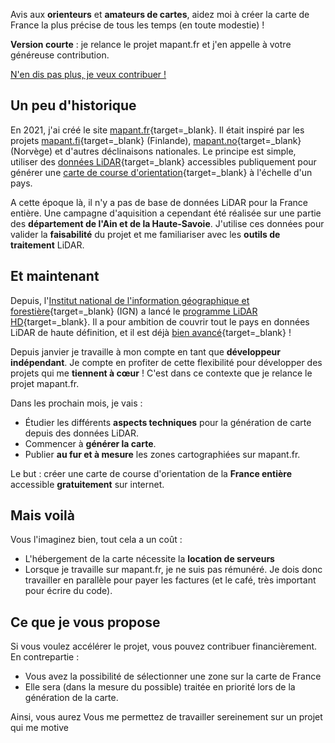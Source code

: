 Avis aux **orienteurs** et **amateurs de cartes**, aidez moi à créer la carte de France la plus précise de tous les temps (en toute modestie) !

**Version courte** : je relance le projet mapant.fr et j'en appelle à votre généreuse contribution.

<p flex justify-end><a href="/contribute/step-1" role="button" class="!flex items-center gap-2 w-fit">N'en dis pas plus, je veux contribuer !<i i-carbon-arrow-right block h-5 w-5></i></a></p>

## Un peu d'historique

En 2021, j'ai créé le site [mapant.fr](https://mapant.fr){target=_blank}. Il était inspiré par les projets [mapant.fi](https://mapant.fi){target=_blank} (Finlande), [mapant.no](https://mapant.no){target=_blank} (Norvège) et d'autres déclinaisons nationales. Le principe est simple, utiliser des [données LiDAR](https://fr.wikipedia.org/wiki/Lidar){target=_blank} accessibles publiquement pour générer une [carte de course d'orientation](https://www.ffcorientation.fr/decouvrir/comment/carte/){target=_blank} à l'échelle d'un pays.

A cette époque là, il n'y a pas de base de données LiDAR pour la France entière. Une campagne d'aquisition a cependant été réalisée sur une partie des **département de l'Ain et de la Haute-Savoie**. J'utilise ces données pour valider la **faisabilité** du projet et me familiariser avec les **outils de traitement** LiDAR.

## Et maintenant

Depuis, l'[Institut national de l'information géographique et forestière](https://geoservices.ign.fr/lidarhd){target=_blank} (IGN) a lancé le [programme LiDAR HD](https://geoservices.ign.fr/lidarhd){target=_blank}. Il a pour ambition de couvrir tout le pays en données LiDAR de haute définition, et il est déjà [bien avancé](https://macarte.ign.fr/carte/322ea69dab4c7e5afabc6ec7043b5994/acquisitionslidarhd){target=_blank} !

Depuis janvier je travaille à mon compte en tant que **développeur indépendant**. Je compte en profiter de cette flexibilité pour développer des projets qui me **tiennent à cœur** ! C'est dans ce contexte que je relance le projet mapant.fr.

Dans les prochain mois, je vais :

- Étudier les différents **aspects techniques** pour la génération de carte depuis des données LiDAR.
- Commencer à **générer la carte**.
- Publier **au fur et à mesure** les zones cartographiées sur mapant.fr.

Le but : créer une carte de course d'orientation de la **France entière** accessible **gratuitement** sur internet.

## Mais voilà

Vous l'imaginez bien, tout cela a un coût :

- L'hébergement de la carte nécessite la **location de serveurs**
- Lorsque je travaille sur mapant.fr, je ne suis pas rémunéré. Je dois donc travailler en parallèle pour payer les factures (et le café, très important pour écrire du code).

## Ce que je vous propose

Si vous voulez accélérer le projet, vous pouvez contribuer financièrement. En contrepartie&nbsp;:

- Vous avez la possibilité de sélectionner une zone sur la carte de France
- Elle sera (dans la mesure du possible) traitée en priorité lors de la génération de la carte.

Ainsi, vous aurez Vous me permettez de travailler sereinement sur un projet qui me motive
